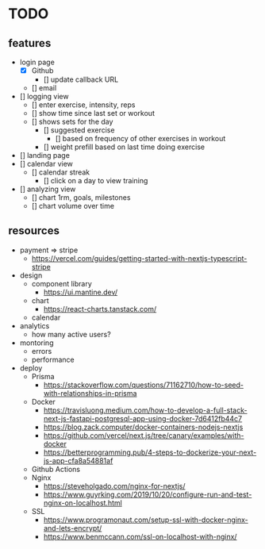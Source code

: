 # TODO

## features

- login page
  - [x] Github
    - [] update callback URL
  - [] email
- [] logging view
  - [] enter exercise, intensity, reps
  - [] show time since last set or workout
  - [] shows sets for the day
    - [] suggested exercise
      - [] based on frequency of other exercises in workout
    - [] weight prefill based on last time doing exercise
- [] landing page
- [] calendar view
  - [] calendar streak
    - [] click on a day to view training
- [] analyzing view
  - [] chart 1rm, goals, milestones
  - [] chart volume over time

## resources

- payment => stripe
  - https://vercel.com/guides/getting-started-with-nextjs-typescript-stripe
- design
  - component library
    - https://ui.mantine.dev/
  - chart
    - https://react-charts.tanstack.com/
  - calendar
- analytics
  - how many active users?
- montoring
  - errors
  - performance
- deploy
  - Prisma
    - https://stackoverflow.com/questions/71162710/how-to-seed-with-relationships-in-prisma
  - Docker
    - https://travisluong.medium.com/how-to-develop-a-full-stack-next-js-fastapi-postgresql-app-using-docker-7d6412fb44c7
    - https://blog.zack.computer/docker-containers-nodejs-nextjs
    - https://github.com/vercel/next.js/tree/canary/examples/with-docker
    - https://betterprogramming.pub/4-steps-to-dockerize-your-next-js-app-cfa8a54881af
  - Github Actions
  - Nginx
    - https://steveholgado.com/nginx-for-nextjs/
    - https://www.guyrking.com/2019/10/20/configure-run-and-test-nginx-on-localhost.html
  - SSL
    - https://www.programonaut.com/setup-ssl-with-docker-nginx-and-lets-encrypt/
    - https://www.benmccann.com/ssl-on-localhost-with-nginx/
